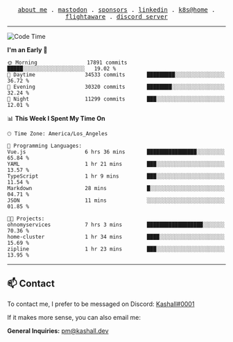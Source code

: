 <p align="center">
  <samp>
    <a href="https://jordanjones.org/">about me</a> .
    <a rel="me" href="https://mastodon.social/@kashall">mastodon</a> .
    <a href="https://github.com/sponsors/kashalls">sponsors</a> .
    <a href="https://linkedin.com/in/jordpjones">linkedin</a> .
    <a href="https://github.com/kashalls/home-cluster">k8s@home</a> .
    <a href="https://flightaware.com/adsb/stats/user/kashalls">flightaware</a> .
    <a href="https://discord.gg/V2WrCfqba9">discord server</a>
  </samp>
</p>

---

<!--START_SECTION:waka-->
![Code Time](http://img.shields.io/badge/Code%20Time-1%2C663%20hrs%2057%20mins-blue)

**I'm an Early 🐤** 

```text
🌞 Morning                17891 commits       █████░░░░░░░░░░░░░░░░░░░░   19.02 % 
🌆 Daytime                34533 commits       █████████░░░░░░░░░░░░░░░░   36.72 % 
🌃 Evening                30320 commits       ████████░░░░░░░░░░░░░░░░░   32.24 % 
🌙 Night                  11299 commits       ███░░░░░░░░░░░░░░░░░░░░░░   12.01 % 
```


📊 **This Week I Spent My Time On** 

```text
🕑︎ Time Zone: America/Los_Angeles

💬 Programming Languages: 
Vue.js                   6 hrs 36 mins       ████████████████░░░░░░░░░   65.84 % 
YAML                     1 hr 21 mins        ███░░░░░░░░░░░░░░░░░░░░░░   13.57 % 
TypeScript               1 hr 9 mins         ███░░░░░░░░░░░░░░░░░░░░░░   11.54 % 
Markdown                 28 mins             █░░░░░░░░░░░░░░░░░░░░░░░░   04.71 % 
JSON                     11 mins             ░░░░░░░░░░░░░░░░░░░░░░░░░   01.85 % 

🐱‍💻 Projects: 
ohnomyservices           7 hrs 3 mins        ██████████████████░░░░░░░   70.36 % 
home-cluster             1 hr 34 mins        ████░░░░░░░░░░░░░░░░░░░░░   15.69 % 
zipline                  1 hr 23 mins        ███░░░░░░░░░░░░░░░░░░░░░░   13.95 % 
```


<!--END_SECTION:waka-->

---

## 📫 Contact

To contact me, I prefer to be messaged on Discord:  [Kashall#0001](https://discord.com/users/201077739589992448)

If it makes more sense, you can also email me:

**General Inquiries:** pm@kashall.dev  
